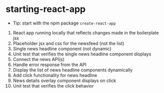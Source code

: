 # starting-react-app
* Tip: start with the npm package `create-react-app`
1. React app running locally that reflects changes made in the boilerplate jsx
1. Placeholder jsx and css for the newsfeed (not the list)
1. Single news headline component (not dynamic)
1. Unit test that verifies the single news headline component displays
1. Connect the news API(s)
1. Handle error response from the API
1. Display the list of news headline components dynamically
1. Add click functionality for news headline
1. News details overlay component displays on click
1. Unit test that verifies the click behavior 

